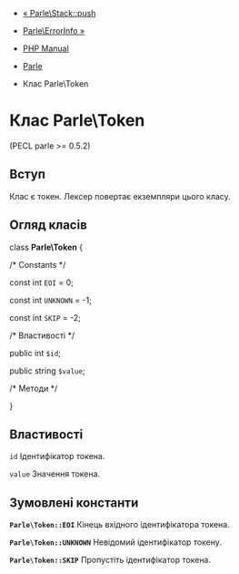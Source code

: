 - [« Parle\Stack::push](parle-stack.push.md)
- [Parle\ErrorInfo »](class.parle-errorinfo.md)

- [PHP Manual](index.md)
- [Parle](book.parle.md)
- Клас Parle\Token

# Клас Parle\Token

(PECL parle \>= 0.5.2)

## Вступ

Клас є токен. Лексер повертає екземпляри цього класу.

## Огляд класів

class **Parle\Token** {

/\* Constants \*/

const int `EOI` = 0;

const int `UNKNOWN` = -1;

const int `SKIP` = -2;

/\* Властивості \*/

public int `$id`;

public string `$value`;

/\* Методи \*/

}

## Властивості

`id`
Ідентифікатор токена.

`value`
Значення токена.

## Зумовлені константи

**`Parle\Token::EOI`**
Кінець вхідного ідентифікатора токена.

**`Parle\Token::UNKNOWN`**
Невідомий ідентифікатор токену.

**`Parle\Token::SKIP`**
Пропустіть ідентифікатор токена.
